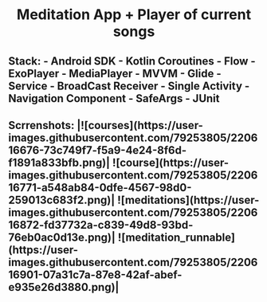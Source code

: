 <h1 align="center">Meditation App + Player of current songs

<h2>Stack:
  - Android SDK
  - Kotlin Coroutines
  - Flow
  - ExoPlayer
  - MediaPlayer
  - MVVM
  - Glide
  - Service
  - BroadCast Receiver 
  - Single Activity
  - Navigation Component
  - SafeArgs
  - JUnit

<h2>Scrrenshots:
|![courses](https://user-images.githubusercontent.com/79253805/220616676-73c749f7-f5a9-4e24-8f6d-f1891a833bfb.png)|
![course](https://user-images.githubusercontent.com/79253805/220616771-a548ab84-0dfe-4567-98d0-259013c683f2.png)|
![meditations](https://user-images.githubusercontent.com/79253805/220616872-fd37732a-c839-49d8-93bd-76eb0ac0d13e.png)|
![meditation_runnable](https://user-images.githubusercontent.com/79253805/220616901-07a31c7a-87e8-42af-abef-e935e26d3880.png)|

